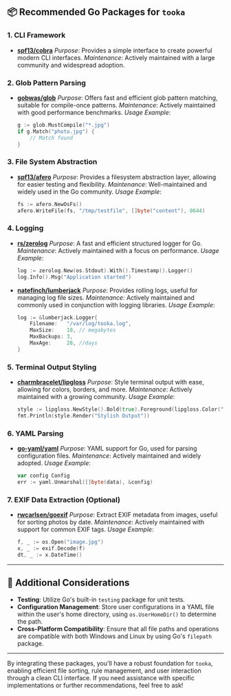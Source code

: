 ## 📦 Recommended Go Packages for `tooka`

### 1. **CLI Framework**

* **[spf13/cobra](https://github.com/spf13/cobra)**
  *Purpose*: Provides a simple interface to create powerful modern CLI interfaces.
  *Maintenance*: Actively maintained with a large community and widespread adoption.

### 2. **Glob Pattern Parsing**

* **[gobwas/glob](https://github.com/gobwas/glob)**
  *Purpose*: Offers fast and efficient glob pattern matching, suitable for compile-once patterns.
  *Maintenance*: Actively maintained with good performance benchmarks.
  *Usage Example*:

  ```go
  g := glob.MustCompile("*.jpg")
  if g.Match("photo.jpg") {
      // Match found
  }
  ```



### 3. **File System Abstraction**

* **[spf13/afero](https://github.com/spf13/afero)**
  *Purpose*: Provides a filesystem abstraction layer, allowing for easier testing and flexibility.
  *Maintenance*: Well-maintained and widely used in the Go community.
  *Usage Example*:

  ```go
  fs := afero.NewOsFs()
  afero.WriteFile(fs, "/tmp/testfile", []byte("content"), 0644)
  ```



### 4. **Logging**

* **[rs/zerolog](https://github.com/rs/zerolog)**
  *Purpose*: A fast and efficient structured logger for Go.
  *Maintenance*: Actively maintained with a focus on performance.
  *Usage Example*:

  ```go
  log := zerolog.New(os.Stdout).With().Timestamp().Logger()
  log.Info().Msg("Application started")
  ```



* **[natefinch/lumberjack](https://github.com/natefinch/lumberjack)**
  *Purpose*: Provides rolling logs, useful for managing log file sizes.
  *Maintenance*: Actively maintained and commonly used in conjunction with logging libraries.
  *Usage Example*:

  ```go
  log := &lumberjack.Logger{
      Filename:   "/var/log/tooka.log",
      MaxSize:    10, // megabytes
      MaxBackups: 3,
      MaxAge:     28, //days
  }
  ```

### 5. **Terminal Output Styling**

* **[charmbracelet/lipgloss](https://github.com/charmbracelet/lipgloss)**
  *Purpose*: Style terminal output with ease, allowing for colors, borders, and more.
  *Maintenance*: Actively maintained with a growing community.
  *Usage Example*:

  ```go
  style := lipgloss.NewStyle().Bold(true).Foreground(lipgloss.Color("205"))
  fmt.Println(style.Render("Stylish Output"))
  ```

### 6. **YAML Parsing**

* **[go-yaml/yaml](https://github.com/go-yaml/yaml)**
  *Purpose*: YAML support for Go, used for parsing configuration files.
  *Maintenance*: Actively maintained and widely adopted.
  *Usage Example*:

  ```go
  var config Config
  err := yaml.Unmarshal([]byte(data), &config)
  ```

### 7. **EXIF Data Extraction (Optional)**

* **[rwcarlsen/goexif](https://github.com/rwcarlsen/goexif)**
  *Purpose*: Extract EXIF metadata from images, useful for sorting photos by date.
  *Maintenance*: Actively maintained with support for common EXIF tags.
  *Usage Example*:

  ```go
  f, _ := os.Open("image.jpg")
  x, _ := exif.Decode(f)
  dt, _ := x.DateTime()
  ```

---

## 🧩 Additional Considerations

* **Testing**: Utilize Go's built-in `testing` package for unit tests.
* **Configuration Management**: Store user configurations in a YAML file within the user's home directory, using `os.UserHomeDir()` to determine the path.
* **Cross-Platform Compatibility**: Ensure that all file paths and operations are compatible with both Windows and Linux by using Go's `filepath` package.

---

By integrating these packages, you'll have a robust foundation for `tooka`, enabling efficient file sorting, rule management, and user interaction through a clean CLI interface. If you need assistance with specific implementations or further recommendations, feel free to ask!
